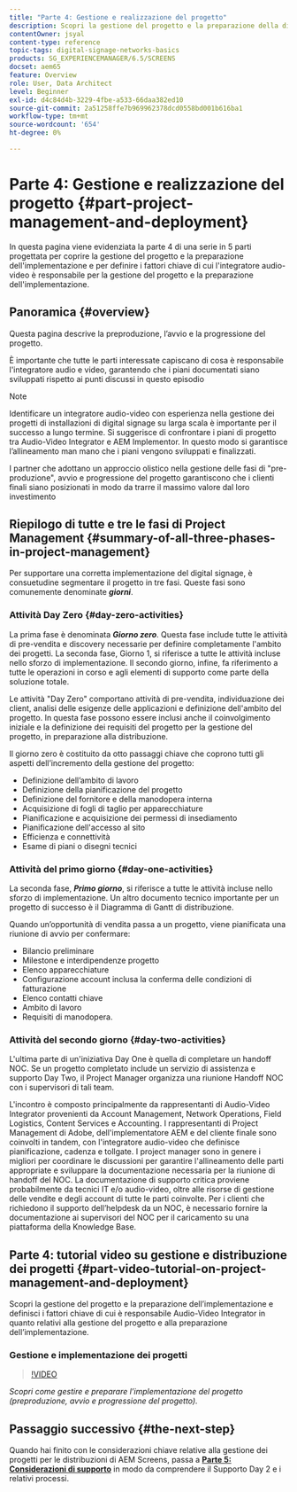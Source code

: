```yaml
---
title: "Parte 4: Gestione e realizzazione del progetto"
description: Scopri la gestione del progetto e la preparazione della distribuzione (preproduzione del progetto, avvio del progetto, progressione del progetto) per AEM Screens.
contentOwner: jsyal
content-type: reference
topic-tags: digital-signage-networks-basics
products: SG_EXPERIENCEMANAGER/6.5/SCREENS
docset: aem65
feature: Overview
role: User, Data Architect
level: Beginner
exl-id: d4c84d4b-3229-4fbe-a533-66daa382ed10
source-git-commit: 2a51258ffe7b969962378dcd0558bd001b616ba1
workflow-type: tm+mt
source-wordcount: '654'
ht-degree: 0%

---
```


# Parte 4: Gestione e realizzazione del progetto {#part-project-management-and-deployment}

In questa pagina viene evidenziata la parte 4 di una serie in 5 parti progettata per coprire la gestione del progetto e la preparazione dell&#39;implementazione e per definire i fattori chiave di cui l&#39;integratore audio-video è responsabile per la gestione del progetto e la preparazione dell&#39;implementazione.

## Panoramica {#overview}

Questa pagina descrive la preproduzione, l’avvio e la progressione del progetto.

È importante che tutte le parti interessate capiscano di cosa è responsabile l&#39;integratore audio e video, garantendo che i piani documentati siano sviluppati rispetto ai punti discussi in questo episodio

>[!NOTE]
>
>Identificare un integratore audio-video con esperienza nella gestione dei progetti di installazioni di digital signage su larga scala è importante per il successo a lungo termine. Si suggerisce di confrontare i piani di progetto tra Audio-Video Integrator e AEM Implementor. In questo modo si garantisce l’allineamento man mano che i piani vengono sviluppati e finalizzati.
>
>I partner che adottano un approccio olistico nella gestione delle fasi di &quot;pre-produzione&quot;, avvio e progressione del progetto garantiscono che i clienti finali siano posizionati in modo da trarre il massimo valore dal loro investimento

## Riepilogo di tutte e tre le fasi di Project Management {#summary-of-all-three-phases-in-project-management}

Per supportare una corretta implementazione del digital signage, è consuetudine segmentare il progetto in tre fasi. Queste fasi sono comunemente denominate ***giorni***.

### Attività Day Zero {#day-zero-activities}

La prima fase è denominata ***Giorno zero***. Questa fase include tutte le attività di pre-vendita e discovery necessarie per definire completamente l&#39;ambito dei progetti. La seconda fase, Giorno 1, si riferisce a tutte le attività incluse nello sforzo di implementazione. Il secondo giorno, infine, fa riferimento a tutte le operazioni in corso e agli elementi di supporto come parte della soluzione totale.

Le attività &quot;Day Zero&quot; comportano attività di pre-vendita, individuazione dei client, analisi delle esigenze delle applicazioni e definizione dell&#39;ambito del progetto. In questa fase possono essere inclusi anche il coinvolgimento iniziale e la definizione dei requisiti del progetto per la gestione del progetto, in preparazione alla distribuzione.

Il giorno zero è costituito da otto passaggi chiave che coprono tutti gli aspetti dell’incremento della gestione del progetto:

* Definizione dell’ambito di lavoro
* Definizione della pianificazione del progetto
* Definizione del fornitore e della manodopera interna
* Acquisizione di fogli di taglio per apparecchiature
* Pianificazione e acquisizione dei permessi di insediamento
* Pianificazione dell&#39;accesso al sito
* Efficienza e connettività
* Esame di piani o disegni tecnici

### Attività del primo giorno {#day-one-activities}

La seconda fase, ***Primo giorno***, si riferisce a tutte le attività incluse nello sforzo di implementazione. Un altro documento tecnico importante per un progetto di successo è il Diagramma di Gantt di distribuzione.

Quando un’opportunità di vendita passa a un progetto, viene pianificata una riunione di avvio per confermare:

* Bilancio preliminare
* Milestone e interdipendenze progetto
* Elenco apparecchiature
* Configurazione account inclusa la conferma delle condizioni di fatturazione
* Elenco contatti chiave
* Ambito di lavoro
* Requisiti di manodopera.

### Attività del secondo giorno {#day-two-activities}

L&#39;ultima parte di un&#39;iniziativa Day One è quella di completare un handoff NOC. Se un progetto completato include un servizio di assistenza e supporto Day Two, il Project Manager organizza una riunione Handoff NOC con i supervisori di tali team.

L&#39;incontro è composto principalmente da rappresentanti di Audio-Video Integrator provenienti da Account Management, Network Operations, Field Logistics, Content Services e Accounting. I rappresentanti di Project Management di Adobe, dell&#39;implementatore AEM e del cliente finale sono coinvolti in tandem, con l&#39;integratore audio-video che definisce pianificazione, cadenza e tollgate. I project manager sono in genere i migliori per coordinare le discussioni per garantire l&#39;allineamento delle parti appropriate e sviluppare la documentazione necessaria per la riunione di handoff del NOC. La documentazione di supporto critica proviene probabilmente da tecnici IT e/o audio-video, oltre alle risorse di gestione delle vendite e degli account di tutte le parti coinvolte. Per i clienti che richiedono il supporto dell’helpdesk da un NOC, è necessario fornire la documentazione ai supervisori del NOC per il caricamento su una piattaforma della Knowledge Base.

## Parte 4: tutorial video su gestione e distribuzione dei progetti {#part-video-tutorial-on-project-management-and-deployment}

Scopri la gestione del progetto e la preparazione dell’implementazione e definisci i fattori chiave di cui è responsabile Audio-Video Integrator in quanto relativi alla gestione del progetto e alla preparazione dell’implementazione.

### Gestione e implementazione dei progetti

>[!VIDEO](https://video.tv.adobe.com/v/28408)

*Scopri come gestire e preparare l’implementazione del progetto (preproduzione, avvio e progressione del progetto).*

## Passaggio successivo {#the-next-step}

Quando hai finito con le considerazioni chiave relative alla gestione dei progetti per le distribuzioni di AEM Screens, passa a **[Parte 5: Considerazioni di supporto](support-considerations.md)** in modo da comprendere il Supporto Day 2 e i relativi processi.
